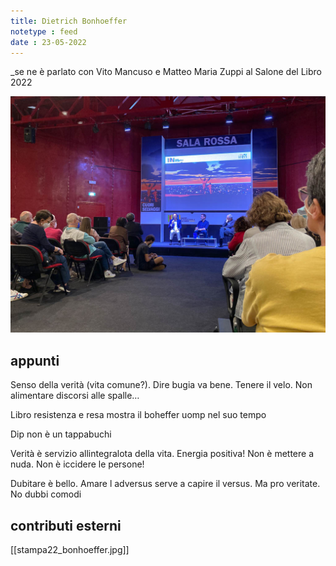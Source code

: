 ```yaml
---
title: Dietrich Bonhoeffer
notetype : feed
date : 23-05-2022
---
```


_se ne è parlato con Vito Mancuso e Matteo Maria Zuppi al Salone del Libro 2022

![salone libro 2022](/assets/foto/salto_mancuso.jpg)

## appunti
Senso della verità (vita comune?). Dire bugia va bene. Tenere il velo. Non alimentare discorsi alle spalle…

Libro resistenza e resa mostra il boheffer uomp nel suo tempo

Dip non è un tappabuchi

Verità è servizio allintegralota della vita. Energia positiva! Non è mettere a nuda. Non è iccidere le persone!

Dubitare è bello. Amare l adversus serve a capire il versus. Ma pro veritate. No dubbi comodi

## contributi esterni

[[stampa22_bonhoeffer.jpg]]

